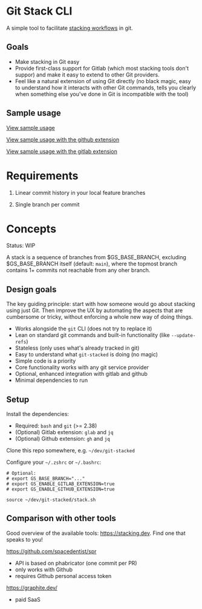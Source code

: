 # Git Stack CLI

A simple tool to facilitate [stacking workflows](https://www.stacking.dev/) in git.

## Goals

- Make stacking in Git easy
- Provide first-class support for Gitlab (which most stacking tools don't suppor) and make it easy to extend to other Git providers.
- Feel like a natural extension of using Git directly (no black magic, easy to understand how it interacts with other Git commands, tells you clearly when something else you've done in Git is incompatible with the tool)

## Sample usage

[View sample usage](https://github.com/raymondji/git-stacked/blob/main/test-goldens/none.txt)

[View sample usage with the github extension](https://github.com/raymondji/git-stacked/blob/main/test-goldens/github.txt)

[View sample usage with the gitlab extension](https://github.com/raymondji/git-stacked/blob/main/test-goldens/gitlab.txt)

# Requirements

1. Linear commit history in your local feature branches

2. Single branch per commit

# Concepts

Status: WIP

A stack is a sequence of branches from $GS_BASE_BRANCH, excluding $GS_BASE_BRANCH itself (default: `main`), where the topmost branch contains 1+ commits not reachable from any oher branch.

## Design goals

The key guiding principle: start with how someone would go about stacking using just Git. Then improve the UX by automating the aspects that are cumbersome or tricky, without enforcing a whole new way of doing things.

- Works alongside the `git` CLI (does not try to replace it)
- Lean on standard git commands and built-in functionality (like `--update-refs`)
- Stateless (only uses what's already tracked in git)
- Easy to understand what `git-stacked` is doing (no magic)
- Simple code is a priority
- Core functionality works with any git service provider
- Optional, enhanced integration with gitlab and github
- Minimal dependencies to run
  
## Setup

Install the dependencies:
- Required: `bash` and `git` (>= 2.38)
- (Optional) Gitlab extension: `glab` and `jq`
- (Optional) Github extension: `gh` and `jq`

Clone this repo somewhere, e.g. `~/dev/git-stacked`

Configure your `~/.zshrc` or `~/.bashrc`:
```
# Optional:
# export GS_BASE_BRANCH="..."
# export GS_ENABLE_GITLAB_EXTENSION=true
# export GS_ENABLE_GITHUB_EXTENSION=true

source ~/dev/git-stacked/stack.sh
```

## Comparison with other tools

Good overview of the available tools: https://stacking.dev. Find one that speaks to you!

https://github.com/spacedentist/spr
- API is based on phabricator (one commit per PR)
- only works with Github
- requires Github personal access token

https://graphite.dev/
- paid SaaS

